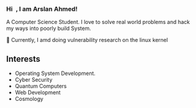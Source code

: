 <!--
**DeathNet123/DeathNet123** is a ✨ _special_ ✨ repository because its `README.md` (this file) appears on your GitHub profile.

Here are some ideas to get you started:

- 🔭 I’m currently working on ...
- 🌱 I’m currently learning ...
- 👯 I’m looking to collaborate on ...
- 🤔 I’m looking for help with ...
- 💬 Ask me about ...
- 📫 How to reach me: ...
- 😄 Pronouns: ...
- ⚡ Fun fact: ...
-->
### Hi <img src="https://raw.githubusercontent.com/MartinHeinz/MartinHeinz/master/wave.gif" width="5px">, I am Arslan Ahmed!

<p>A Computer Science Student. I love to solve real world problems and hack my ways into poorly build System.</p>
<p>🌱 Currently, I amd doing vulnerability research on the linux kernel </p>

## Interests

<ul>
  <li>Operating System Development.</li>
  <li>Cyber Security</li>
 <li>Quantum Computers </li> 
 <li>Web Development</li>
  <li>Cosmology</li>
</ul
